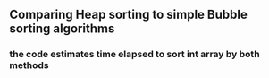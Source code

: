 ## Comparing Heap sorting to simple Bubble sorting algorithms

### the code estimates time elapsed to sort int array by both methods

